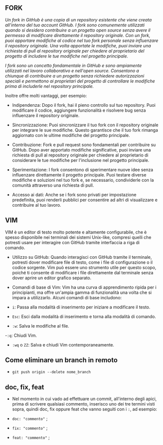 <!-- @format -->

## FORK

_Un fork in GitHub è una copia di un repository esistente che viene creata all'interno del tuo account GitHub. I fork sono comunemente utilizzati quando si desidera contribuire a un progetto open source senza avere il permesso di modificare direttamente il repository originale. Con un fork, puoi apportare modifiche al codice nel tuo fork personale senza influenzare il repository originale. Una volta apportate le modifiche, puoi inviare una richiesta di pull al repository originale per chiedere al proprietario del progetto di includere le tue modifiche nel progetto principale._

_I fork sono un concetto fondamentale in GitHub e sono ampiamente utilizzati nel lavoro collaborativo e nell'open source. Consentono a chiunque di contribuire a un progetto senza richiedere autorizzazioni speciali e permettono ai proprietari del progetto di controllare le modifiche prima di includerle nel repository principale._

Inoltre offre molti vantaggi, per esempio:

- Indipendenza: Dopo il fork, hai il pieno controllo sul tuo repository. Puoi modificare il codice, aggiungere funzionalità e risolvere bug senza influenzare il repository originale.

- Sincronizzazione: Puoi sincronizzare il tuo fork con il repository originale per integrare le sue modifiche. Questo garantisce che il tuo fork rimanga aggiornato con le ultime modifiche del progetto principale.

- Contribuzione: Fork e pull request sono fondamentali per contribuire su GitHub. Dopo aver apportato modifiche significative, puoi inviare una richiesta di pull al repository originale per chiedere al proprietario di considerare le tue modifiche per l'inclusione nel progetto principale.

- Sperimentazione: I fork consentono di sperimentare nuove idee senza influenzare direttamente il progetto principale. Puoi testare diverse modifiche e soluzioni nel tuo fork e, se necessario, condividerle con la comunità attraverso una richiesta di pull.

- Accesso ai dati: Anche se i fork sono privati per impostazione predefinita, puoi renderli pubblici per consentire ad altri di visualizzare e contribuire al tuo lavoro.

## VIM

VIM è un editor di testo molto potente e altamente configurabile, che è spesso disponibile nei terminali dei sistemi Unix-like, compresi quelli che potresti usare per interagire con GitHub tramite interfaccia a riga di comando.

- Utilizzo su GitHub: Quando interagisci con GitHub tramite il terminale, potresti dover modificare file di testo, come i file di configurazione o il codice sorgente. Vim può essere uno strumento utile per questo scopo, poiché ti consente di modificare i file direttamente dal terminale senza dover aprire un editor grafico separato.

- Comandi di base di Vim: Vim ha una curva di apprendimento ripida per i principianti, ma offre un'ampia gamma di funzionalità una volta che si impara a utilizzarlo. Alcuni comandi di base includono:

- `i`: Passa alla modalità di inserimento per iniziare a modificare il testo.

- `Esc`: Esci dalla modalità di inserimento e torna alla modalità di comando.

- `:w`: Salva le modifiche al file.

-`:q`: Chiudi Vim.

- `:wq` o `ZZ`: Salva e chiudi Vim contemporaneamente.

## Come eliminare un branch in remoto

- `git push origin --delete nome_branch`

## doc, fix, feat

- Nel momento in cui vado ad effettuare un commit, all'interno degli apici, prima di scrivere qualsiasi commento, inserisco uno dei tre termini visti sopra, quindi doc, fix oppure feat che vanno seguiti con i `:`, ad esempio:

- `doc: "commento"` ;
- `fix: "commento"` ;
- `feat: "commento"` ;
